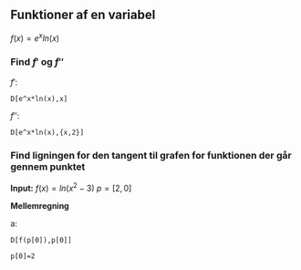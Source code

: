 
## Funktioner af en variabel

$f(x)=e^{x}ln(x)$

### Find $f'$ og $f''$

$f'$:
```
D[e^x*ln(x),x]
```

$f''$:
```
D[e^x*ln(x),{x,2}]
```

### Find ligningen for den tangent til grafen for funktionen der går gennem punktet

**Input:**
$f(x)=ln(x^{2}-3)$
$p=[2,0]$

**Mellemregning**

a:
```
D[f(p[0]),p[0]]
```

```
p[0]=2
```
